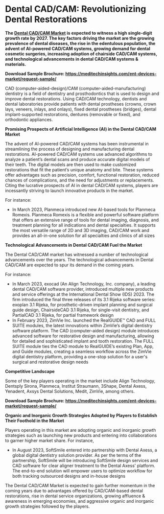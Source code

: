 <h1>Dental CAD/CAM: Revolutionizing Dental Restorations</h1>

<strong>The <a href="https://meditechinsights.com/dental-cad-cam-market/">Dental CAD/CAM Market</a> is expected to witness a high single-digit growth rate by 2027. The key factors driving the market are the growing prevalence of dental diseases, the rise in the edentulous population, the advent of AI-powered CAD/CAM systems, growing demand for dental cosmetic surgeries, increasing adoption of chairside CAD/CAM systems, and technological advancements in dental CAD/CAM systems &amp; materials.</strong>

<strong>Download Sample Brochure: <a href="https://meditechinsights.com/ent-devices-market/request-sample/">https://meditechinsights.com/ent-devices-market/request-sample/</a></strong>

CAD (computer-aided-design)/CAM (computer-aided-manufacturing) dentistry is a field of dentistry and prosthodontics that is used to design and improve dental restorations. Using CAD/CAM technology, dentists and dental laboratories provide patients with dental prostheses (crowns, crown lays, veneers, inlays, and onlays), fixed dental prostheses (bridges), dental implant-supported restorations, dentures (removable or fixed), and orthodontic appliances.

<strong>Promising Prospects of Artificial Intelligence (AI) in the </strong><strong>Dental CAD/CAM Market</strong>

The advent of AI-powered CAD/CAM systems has been instrumental in streamlining the process of designing and manufacturing dental restorations. AI-powered CAD/CAM systems use advanced algorithms to analyze a patient’s dental scans and produce accurate digital models of their teeth. The digital models are then used to make customized restorations that fit the patient’s unique anatomy and bite. These systems offer advantages such as precision, comfort, functional restoration, reduced chances of complications, and the need for adjustments or replacements. Citing the lucrative prospects of AI in dental CAD/CAM systems, players are incessantly striving to launch innovative products in the market.

For instance:
<ul>
 	<li>In March 2023, Planmeca introduced new AI-based tools for Planmeca Romexis. Planmeca Romexis is a flexible and powerful software platform that offers an extensive range of tools for dental imaging, diagnosis, and treatment planning for all indications and dental specialties. It supports the most versatile range of 2D and 3D imaging, CAD/CAM work and provides an all-in-one solution for all specialties and clinics of all sizes</li>
</ul>
<strong>Technological Advancements in Dental CAD/CAM Fuel the Market</strong>

The Dental CAD/CAM market has witnessed a number of technological advancements over the years. The technological advancements in Dental CAD/CAM are expected to spur its demand in the coming years.

For instance:
<ul>
 	<li>In March 2023, exocad (An Align Technology, Inc. company), a leading dental CAD/CAM software provider, introduced multiple new products and service offerings at the International Dental Show (IDS) 2023. The firm introduced the final three releases of its 3.1 Rijeka software series: exoplan 3.1 Rijeka, for prosthetic-driven implant planning and surgical guide design, ChairsideCAD 3.1 Rijeka, for single-visit dentistry, and PartialCAD 3.1 Rijeka, for partial framework design</li>
 	<li>In February 2023, ZimVie Inc. launched the RealGUIDE™ CAD and FULL SUITE modules, the latest innovations within ZimVie’s digital dentistry software platform. The CAD (computer-aided design) module introduces advanced software for restorative design and manufacturing, allowing for detailed and sophisticated implant and tooth restoration. The FULL SUITE module ties the CAD module to RealGUIDE’s existing Plan, App, and Guide modules, creating a seamless workflow across the ZimVie digital dentistry platform, providing a one-stop solution for a user's surgical and restorative design needs</li>
</ul>
<strong>Competitive Landscape</strong>

Some of the key players operating in the market include Align Technology, Dentsply Sirona, Planmeca, Institut Straumann, 3Shape, Dental Axess, Yenadent, Axsys Dental Solutions, Medit, ZimVie, among others.

<strong>Download Sample Brochure: <a href="https://meditechinsights.com/ent-devices-market/request-sample/">https://meditechinsights.com/ent-devices-market/request-sample/</a></strong>

<strong>Organic and Inorganic Growth Strategies Adopted by Players to Establish Their Foothold in the Market</strong>

Players operating in this market are adopting organic and inorganic growth strategies such as launching new products and entering into collaborations to garner higher market share. For instance,
<ul>
 	<li>In August 2023, SoftSmile entered into partnership with Dental Axess, a global digital dentistry solution provider. As per the terms of the partnership, SoftSmile will be introducing SoftSmile design services and CAD software for clear aligner treatment to the Dental Axess' platform. The end-to-end solution will empower users to optimize workflow for both tracking outsourced designs and in-house designs</li>
</ul>
The Dental CAD/CAM Market is expected to gain further momentum in the coming years due to advantages offered by CAD/CAM-based dental restorations, rise in dental service organizations, growing affluence &amp; awareness in emerging economies, and aggressive organic and inorganic growth strategies followed by the players.

